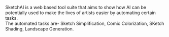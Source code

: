 SketchAI is a web based tool suite that aims to show how AI can be potentially used to make the lives of artists easier by automating certain tasks.<br/>
The automated tasks are- Sketch Simplification, Comic Colorization, SKetch Shading, Landscape Generation.